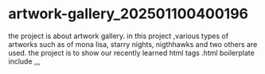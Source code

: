# artwork-gallery_202501100400196
the project is about artwork gallery. in this project ,various types of artworks such as of mona lisa, starry nights, nigthhawks and two others are used. the project is to show our recently learned html tags .html boilerplate include <!DOCTYPE html>,<html>,<head>,<title>,<body>. comments are used to describe diferent sections. different text formatting tags are also used such as heading tag, paragraph tag. anchor tag is used to provide links to other websites for additional information & table tag is used to artworks explained in this project.
